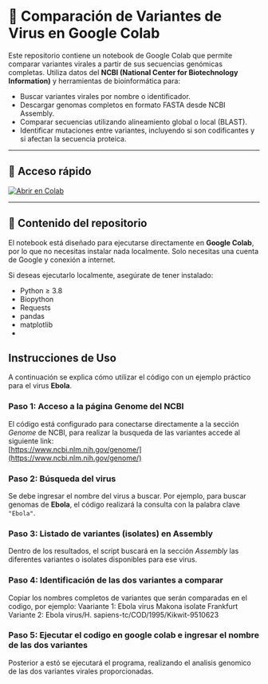 # 🧬 Comparación de Variantes de Virus en Google Colab

Este repositorio contiene un notebook de Google Colab que permite comparar variantes virales a partir de sus secuencias genómicas completas. Utiliza datos del **NCBI (National Center for Biotechnology Information)** y herramientas de bioinformática para:

- Buscar variantes virales por nombre o identificador.
- Descargar genomas completos en formato FASTA desde NCBI Assembly.
- Comparar secuencias utilizando alineamiento global o local (BLAST).
- Identificar mutaciones entre variantes, incluyendo si son codificantes y si afectan la secuencia proteica.

---

## 🔗 Acceso rápido

[![Abrir en Colab](https://colab.research.google.com/assets/colab-badge.svg)](https://colab.research.google.com/github/tu-usuario/tu-repo/blob/main/comparacion_variantes.ipynb)

---

## 📁 Contenido del repositorio

El notebook está diseñado para ejecutarse directamente en **Google Colab**, por lo que no necesitas instalar nada localmente. Solo necesitas una cuenta de Google y conexión a internet.

Si deseas ejecutarlo localmente, asegúrate de tener instalado:

- Python ≥ 3.8
- Biopython
- Requests
- pandas
- matplotlib
- 
## Instrucciones de Uso

A continuación se explica cómo utilizar el código con un ejemplo práctico para el virus **Ebola**.


### Paso 1: Acceso a la página Genome del NCBI

El código está configurado para conectarse directamente a la sección *Genome* de NCBI, para realizar la busqueda de las variantes accede al siguiente link:  
[https://www.ncbi.nlm.nih.gov/genome/](https://www.ncbi.nlm.nih.gov/genome/)

### Paso 2: Búsqueda del virus

Se debe ingresar el nombre del virus a buscar. Por ejemplo, para buscar genomas de **Ebola**, el código realizará la consulta con la palabra clave `"Ebola"`.

### Paso 3: Listado de variantes (isolates) en Assembly

Dentro de los resultados, el script buscará en la sección *Assembly* las diferentes variantes o isolates disponibles para ese virus.

### Paso 4: Identificación de las dos variantes a comparar 

Copiar los nombres completos de variantes que serán comparadas en el codigo, por ejemplo:
Vaariante 1: Ebola virus Makona isolate Frankfurt
Variante 2: Ebola virus/H. sapiens-tc/COD/1995/Kikwit-9510623

### Paso 5: Ejecutar el codigo en google colab e ingresar el nombre de las dos variantes

Posterior a estó se ejecutará el programa, realizando el analisis genomico de las dos variantes virales proporcionadas.


